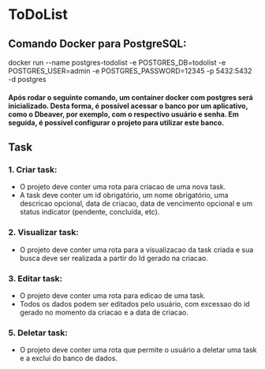 # ToDoList

## Comando Docker para PostgreSQL:

docker run --name postgres-todolist -e POSTGRES_DB=todolist -e POSTGRES_USER=admin -e POSTGRES_PASSWORD=12345 -p 5432:5432 -d postgres

#### Após rodar o seguinte comando, um container docker com postgres será inicializado. Desta forma, é possível acessar o banco por um aplicativo, como o Dbeaver, por exemplo, com o respectivo usuário e senha. Em seguida, é possível configurar o projeto para utilizar este banco. 

## Task
### 1. Criar task:
- O projeto deve conter uma rota para criacao de uma nova task.
- A task deve conter um id obrigatório, um nome obrigatório, uma descricao opcional, data de criacao, data de vencimento opcional e um status indicator (pendente, concluída, etc).

### 2. Visualizar task:
- O projeto deve conter uma rota para a visualizacao da task criada e sua busca deve ser realizada a partir do Id gerado na criacao.

### 3. Editar task:
- O projeto deve conter uma rota para edicao de uma task.
- Todos os dados podem ser editados pelo usuário, com excessao do id gerado no momento da criacao e a data de criacao.

### 5. Deletar task:
- O projeto deve conter uma rota que permite o usuário a deletar uma task e a exclui do banco de dados.
